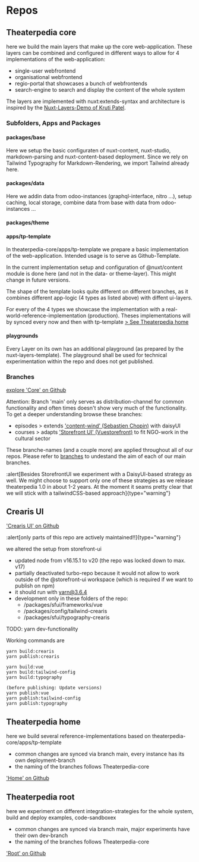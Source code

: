 # Repos

## Theaterpedia core
here we build the main layers that make up the core web-application. These layers can be combined and configured in different ways to allow for 4 implementations of the web-application:
- single-user webfrontend
- organisational webfrontend
- regio-portal that showcases a bunch of webfrontends
- search-engine to search and display the content of the whole system

The layers are implemented with nuxt:extends-syntax and architecture is inspired by the [Nuxt-Layers-Demo of Kruti Patel](https://krutiepatel.com/blog/nuxt-layers-unwrapped/).

### Subfolders, Apps and Packages

#### packages/base
Here we setup the basic configuraten of nuxt-content, nuxt-studio, markdown-parsing and nuxt-content-based deployment. Since we rely on Tailwind Typography for Markdown-Rendering, we import Tailwind already here.

#### packages/data
Here we addin data from odoo-instances (graphql-interface, nitro ...), setup caching, local storage, combine data from base with data from odoo-instances ...

#### packages/theme

#### apps/tp-template
In theaterpedia-core/apps/tp-template we prepare a basic implementation of the web-application. Intended usage is to serve as Github-Template.

In the current implementation setup and configuration of @nuxt/content module is done here (and not in the data- or theme-layer). This might change in future versions.

The shape of the template looks quite different on different branches, as it combines different app-logic (4 types as listed above) with diffent ui-layers.

For every of the 4 types we showcase the implementation with a real-world-reference-implementation (production). Theses implementations will by synced every now and then with tp-template [> See Theaterpedia home](#theaterpedia-home)

#### playgrounds
Every Layer on its own has an additional playground (as prepared by the nuxt-layers-template).
The playground shall be used for technical experimentation within the repo and does not get published.


### Branches
[explore 'Core' on Github](https://github.com/theaterpedia/theaterpedia-core)

Attention: Branch 'main' only serves as distribution-channel for common functionality and often times doesn't show very much of the functionality. To get a deeper understanding browse these branches:
- episodes > extends ['content-wind' (Sebastien Chopin)](https://github.com/Atinux/content-wind) with daisyUI
- courses > adapts ['Storefront UI' (Vuestorefront)]() to fit NGO-work in the cultural sector

These branche-names (and a couple more) are applied throughout all of our repos. Please refer to [branches](branches) to undestand the aim of each of our main branches.

:alert[Besides StorefrontUI we experiment with a DaisyUI-based strategy as well. We might choose to support only one of these strategies as we release theaterpedia 1.0 in about 1-2 years. At the moment it seams pretty clear that we will stick with a tailwindCSS-based approach]{type="warning"}



## Crearis UI
['Crearis UI' on Github](https://github.com/theaterpedia/crearis-ui)

:alert[only parts of this repo are actively maintained!!]{type="warning"}

we altered the setup from storefront-ui
- updated node from v16.15.1 to v20 (the repo was locked down to max. v17)
- partially deactivated turbo-repo because it would not allow to work outside of the @storefront-ui workspace (which is required if we want to publish on npm)
- it should run with yarn@3.6.4
- development only in these folders of the repo:
  - /packages/sfui/frameworks/vue
  - /packages/config/tailwind-crearis
  - /packages/sfui/typography-crearis

TODO: yarn dev-functionality

Working commands are
```
yarn build:crearis
yarn publish:crearis

yarn build:vue
yarn build:tailwind-config
yarn build:typography

(before publishing: Update versions)
yarn publish:vue
yarn publish:tailwind-config
yarn publish:typography
```



## Theaterpedia home
here we build several reference-implementations based on theaterpedia-core/apps/tp-template
- common changes are synced via branch main, every instance has its own deployment-branch
- the naming of the branches follows Theaterpedia-core

['Home' on Github](https://github.com/crearis/theaterpedia-home)


## Theaterpedia root
here we experiment on different integration-strategies for the whole system, build and deploy examples, code-sandboxex
- common changes are synced via branch main, major experiments have their own dev-branch
- the naming of the branches follows Theaterpedia-core

['Root' on Github](https://github.com/theaterpedia/theaterpedia-root)
